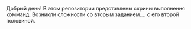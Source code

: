 Добрый день! В этом репозитории представлены скрины выполнения комманд.
Возникли сложности со вторым заданием.... с его второй половиной.
